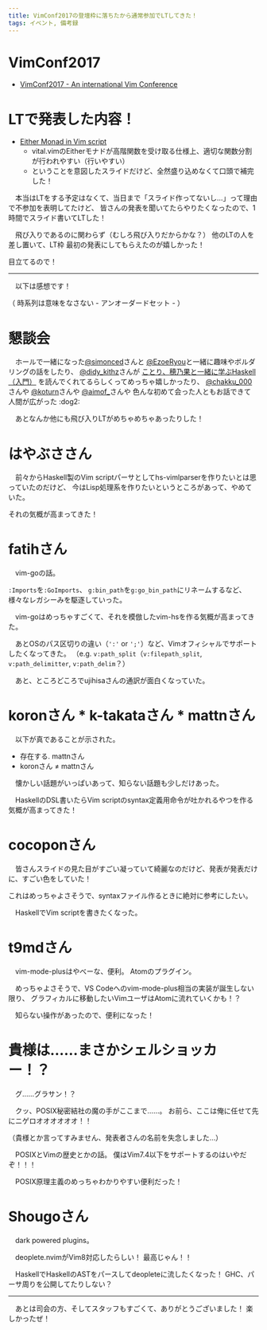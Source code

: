 ```yaml
---
title: VimConf2017の登壇枠に落ちたから通常参加でLTしてきた！
tags: イベント, 備考録
---
```

# VimConf2017

- [VimConf2017 - An international Vim Conference](http://vimconf.vim-jp.org/2017/)


# LTで発表した内容！

- [Either Monad in Vim script](https://aiya000.github.io/Maid/either-monad-in-vim-script)
    - vital.vimのEitherモナドが高階関数を受け取る仕様上、適切な関数分割が行われやすい（行いやすい）
    - ということを意図したスライドだけど、全然盛り込めなくて口頭で補完した！

　本当はLTをする予定はなくて、当日まで「スライド作ってないし…」って理由で不参加を表明してたけど、
皆さんの発表を聞いてたらやりたくなったので、1時間でスライド書いてLTした！

　飛び入りであるのに関わらず（むしろ飛び入りだからかな？）
他のLTの人を差し置いて、LT枠 最初の発表にしてもらえたのが嬉しかった！

目立てるので！

- - -

　以下は感想です！

（ 時系列は意味をなさない - アンオーダードセット - ）


# 懇談会
　ホールで一緒になった[\@simonced](https://twitter.com/simonced)さんと
[\@EzoeRyou](https://twitter.com/EzoeRyou)と一緒に趣味やボルダリングの話をしたり、
[\@didy\_kithz](https://twitter.com/didy_kithz)さんが
[ことり、穂乃果と一緒に学ぶHaskell（入門）](/posts/2017-05-06-learn-haskell-with-muse.html)
を読んでくれてるらしくってめっちゃ嬉しかったり、
[\@chakku\_000](https://twitter.com/chakku_000)さんや
[\@koturn](https://twitter.com/koturn)さんや
[\@aimof\_](https://twitter.com/aimof_)さんや
色んな初めて会った人ともお話できて
人間が広がった :dog2:

　あとなんか他にも飛び入りLTがめちゃめちゃあったりした！


# はやぶささん
　前々からHaskell製のVim scriptパーサとしてhs-vimlparserを作りたいとは思っていたのだけど、
今はLisp処理系を作りたいというところがあって、やめていた。

それの気概が高まってきた！


# fatihさん
　vim-goの話。

`:Imports`を`:GoImports`、
`g:bin_path`を`g:go_bin_path`にリネームするなど、
様々なレガシーみを駆逐していった。

　vim-goはめっちゃすごくて、それを模倣したvim-hsを作る気概が高まってきた。

　あとOSのパス区切りの違い（`':'` or `';'`）など、Vimオフィシャルでサポートしたくなってきた。
（e.g. `v:path_split`（`v:filepath_split`, `v:path_delimitter`, `v:path_delim`？）

　あと、ところどころでujihisaさんの通訳が面白くなっていた。


# koronさん * k-takataさん * mattnさん
　以下が真であることが示された。

- 存在する. mattnさん
- koronさん ≠ mattnさん

　懐かしい話題がいっぱいあって、知らない話題も少しだけあった。

　HaskellのDSL書いたらVim scriptのsyntax定義用命令が吐かれるやつを作る気概が高まってきた！


# cocoponさん
　皆さんスライドの見た目がすごい凝っていて綺麗なのだけど、発表が発表だけに、すごい色をしていた！

これはめっちゃよさそうで、syntaxファイル作るときに絶対に参考にしたい。

　HaskellでVim scriptを書きたくなった。


# t9mdさん
　vim-mode-plusはやべーな、便利。
Atomのプラグイン。

　めっちゃよさそうで、VS Codeへのvim-mode-plus相当の実装が誕生しない限り、
グラフィカルに移動したいVimユーザはAtomに流れていくかも！？

　知らない操作があったので、便利になった！


# 貴様は……まさかシェルショッカー！？
　グ……グラサン！？

　クッ、POSIX秘密結社の魔の手がここまで……。
お前ら、ここは俺に任せて先にニゲロオオオオオオ！！

（貴様とか言ってすみません、発表者さんの名前を失念しました…）

　POSIXとVimの歴史とかの話。
僕はVim7.4以下をサポートするのはいやだぞ！！！

　POSIX原理主義のめっちゃわかりやすい便利だった！


# Shougoさん
　dark powered plugins。

　deoplete.nvimがVim8対応したらしい！
最高じゃん！！

　HaskellでHaskellのASTをパースしてdeopleteに流したくなった！
GHC、パーサ周りを公開してたりしない？

- - -

　あとは司会の方、そしてスタッフもすごくて、ありがとうございました！
楽しかったぜ！
